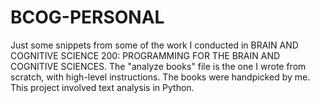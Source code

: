 # BCOG-PERSONAL
 Just some snippets from some of the work I conducted in BRAIN AND COGNITIVE SCIENCE 200: PROGRAMMING FOR THE BRAIN AND COGNITIVE SCIENCES.
The "analyze books" file is the one I wrote from scratch, with high-level instructions. The books were handpicked by me. This project involved text analysis in Python.
